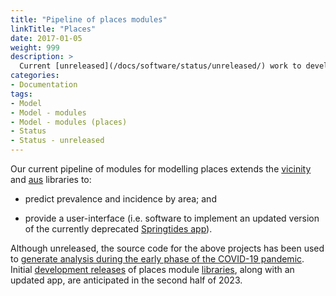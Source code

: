 ```yaml
---
title: "Pipeline of places modules"
linkTitle: "Places"
date: 2017-01-05
weight: 999
description: >
  Current [unreleased](/docs/software/status/unreleased/) work to develop [modules](/docs/getting-started/concepts/module/) for modelling the demographic, environmental and proximity drivers of access, equity and outcomes in youth mental health.
categories: 
- Documentation
tags: 
- Model
- Model - modules
- Model - modules (places)
- Status
- Status - unreleased
---
```


Our current pipeline of modules for modelling places extends the [vicinity](https://ready4-dev.github.io/vicinity/) and [aus](https://ready4-dev.github.io/aus/) libraries to:

- predict prevalence and incidence by area; and

- provide a user-interface (i.e. software to implement an updated version of the currently deprecated [Springtides app](/docs/model/analyses/decision-aids/springtides-app/)).

Although unreleased, the source code for the above projects has been used to [generate analysis during the early phase of the COVID-19 pandemic](/blog/2021/02/18/modelling-the-mental-health-impacts-of-covid-19/). Initial [development releases](/docs/software/status/development-releases/) of places module [libraries](/docs/software/libraries/), along with an updated app, are anticipated in the second half of 2023.
